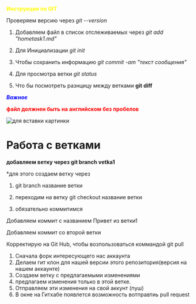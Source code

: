 <span style="color:yellow">****Инструкция по GIT****

Проверяем версию через *git --version*


1. Добавляем файл в список отслеживаемых через *git add "hometask1.md"*

2. Для Инициализации *git init*

3. Чтобы сохранить информацию *git commit -am "текст сообщения"*

4. Для просмотра ветки *git status*

5. Что бы посмотреть разнцицу между ветками **git diff**

<span style="color:blue">***Важное***

 <span style="color:red">**файл должнен быть на английском без пробелов**

<image src="Capture1.jpg" alt="для вставки картинки">

# Работа с ветками

__добавляем ветку через **git branch vetka1**__

*для этого создаем ветку через

1) git branch название ветки

2) переходим на ветку git checkout название ветки

3) обязательно коммитимся

Добавляем коммит с названием Привет из ветки1
 
Добавляем коммит со второй ветки
 
Корректирую на Git Hub, чтобы возпользоваться коммандой git pull
 

1. Сначала форк интересующего нас аккаунта
2. Делаем гит клон для нашей версии этого репозитория(версия на нашем аккаунте)
3. Создаем ветку с предлагаемыми изменениями
4. предлагаем изменения только в этой ветке.
5. Отправляем эти изменения на свой аккунт (пуш)
6. В окне на Гитхабе появлется возможность вотправтиь pull request